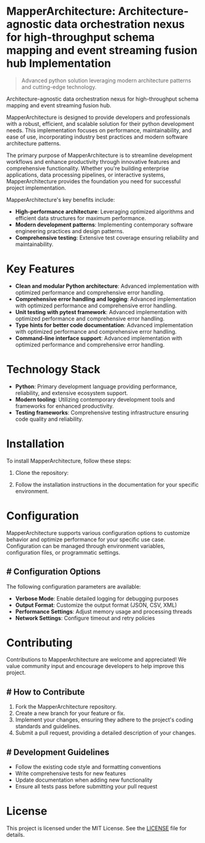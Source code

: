 <!-- fallback_MapperArchitecture_20250804220326_73397 -->

# MapperArchitecture: Architecture-agnostic data orchestration nexus for high-throughput schema mapping and event streaming fusion hub Implementation
> Advanced python solution leveraging modern architecture patterns and cutting-edge technology.

Architecture-agnostic data orchestration nexus for high-throughput schema mapping and event streaming fusion hub.

MapperArchitecture is designed to provide developers and professionals with a robust, efficient, and scalable solution for their python development needs. This implementation focuses on performance, maintainability, and ease of use, incorporating industry best practices and modern software architecture patterns.

The primary purpose of MapperArchitecture is to streamline development workflows and enhance productivity through innovative features and comprehensive functionality. Whether you're building enterprise applications, data processing pipelines, or interactive systems, MapperArchitecture provides the foundation you need for successful project implementation.

MapperArchitecture's key benefits include:

* **High-performance architecture**: Leveraging optimized algorithms and efficient data structures for maximum performance.
* **Modern development patterns**: Implementing contemporary software engineering practices and design patterns.
* **Comprehensive testing**: Extensive test coverage ensuring reliability and maintainability.

# Key Features

* **Clean and modular Python architecture**: Advanced implementation with optimized performance and comprehensive error handling.
* **Comprehensive error handling and logging**: Advanced implementation with optimized performance and comprehensive error handling.
* **Unit testing with pytest framework**: Advanced implementation with optimized performance and comprehensive error handling.
* **Type hints for better code documentation**: Advanced implementation with optimized performance and comprehensive error handling.
* **Command-line interface support**: Advanced implementation with optimized performance and comprehensive error handling.

# Technology Stack

* **Python**: Primary development language providing performance, reliability, and extensive ecosystem support.
* **Modern tooling**: Utilizing contemporary development tools and frameworks for enhanced productivity.
* **Testing frameworks**: Comprehensive testing infrastructure ensuring code quality and reliability.

# Installation

To install MapperArchitecture, follow these steps:

1. Clone the repository:


2. Follow the installation instructions in the documentation for your specific environment.

# Configuration

MapperArchitecture supports various configuration options to customize behavior and optimize performance for your specific use case. Configuration can be managed through environment variables, configuration files, or programmatic settings.

## # Configuration Options

The following configuration parameters are available:

* **Verbose Mode**: Enable detailed logging for debugging purposes
* **Output Format**: Customize the output format (JSON, CSV, XML)
* **Performance Settings**: Adjust memory usage and processing threads
* **Network Settings**: Configure timeout and retry policies

# Contributing

Contributions to MapperArchitecture are welcome and appreciated! We value community input and encourage developers to help improve this project.

## # How to Contribute

1. Fork the MapperArchitecture repository.
2. Create a new branch for your feature or fix.
3. Implement your changes, ensuring they adhere to the project's coding standards and guidelines.
4. Submit a pull request, providing a detailed description of your changes.

## # Development Guidelines

* Follow the existing code style and formatting conventions
* Write comprehensive tests for new features
* Update documentation when adding new functionality
* Ensure all tests pass before submitting your pull request

# License

This project is licensed under the MIT License. See the [LICENSE](https://github.com/coralnws/MapperArchitecture/blob/main/LICENSE) file for details.
